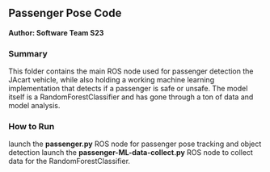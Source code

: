 ## Passenger Pose Code

**Author: Software Team S23**

### Summary
This folder contains the main ROS node used for passenger detection the JAcart vehicle, while also holding a working machine learning implementation 
that detects if a passenger is safe or unsafe. The model itself is a RandomForestClassifier and has gone through a ton of data and model analysis. 

### How to Run
launch the **passenger.py** ROS node for passenger pose tracking and object detection
launch the **passenger-ML-data-collect.py** ROS node to collect data for the RandomForestClassifier.
